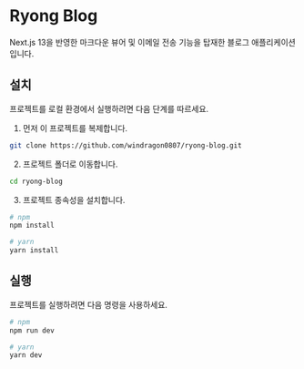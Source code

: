 # Ryong Blog

Next.js 13을 반영한 마크다운 뷰어 및 이메일 전송 기능을 탑재한 블로그 애플리케이션입니다.

## 설치

프로젝트를 로컬 환경에서 실행하려면 다음 단계를 따르세요.

1. 먼저 이 프로젝트를 복제합니다.
```sh
git clone https://github.com/windragon0807/ryong-blog.git
```

2. 프로젝트 폴더로 이동합니다.
```sh
cd ryong-blog
```

3. 프로젝트 종속성을 설치합니다.
```sh
# npm
npm install

# yarn
yarn install
```

## 실행

프로젝트를 실행하려면 다음 명령을 사용하세요.
```sh
# npm
npm run dev

# yarn
yarn dev
```
